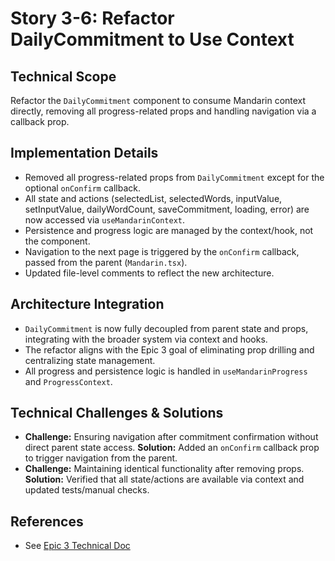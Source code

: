 # Story 3-6: Refactor DailyCommitment to Use Context

## Technical Scope

Refactor the `DailyCommitment` component to consume Mandarin context directly, removing all progress-related props and handling navigation via a callback prop.

## Implementation Details

- Removed all progress-related props from `DailyCommitment` except for the optional `onConfirm` callback.
- All state and actions (selectedList, selectedWords, inputValue, setInputValue, dailyWordCount, saveCommitment, loading, error) are now accessed via `useMandarinContext`.
- Persistence and progress logic are managed by the context/hook, not the component.
- Navigation to the next page is triggered by the `onConfirm` callback, passed from the parent (`Mandarin.tsx`).
- Updated file-level comments to reflect the new architecture.

## Architecture Integration

- `DailyCommitment` is now fully decoupled from parent state and props, integrating with the broader system via context and hooks.
- The refactor aligns with the Epic 3 goal of eliminating prop drilling and centralizing state management.
- All progress and persistence logic is handled in `useMandarinProgress` and `ProgressContext`.

## Technical Challenges & Solutions

- **Challenge:** Ensuring navigation after commitment confirmation without direct parent state access.
  **Solution:** Added an `onConfirm` callback prop to trigger navigation from the parent.
- **Challenge:** Maintaining identical functionality after removing props.
  **Solution:** Verified that all state/actions are available via context and updated tests/manual checks.

## References

- See [Epic 3 Technical Doc](./README.md)
